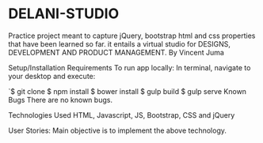 # DELANI-STUDIO
Practice project meant to capture jQuery, bootstrap html and css properties that have been learned so far.
it entails a virtual studio for DESIGNS, DEVELOPMENT AND PRODUCT MANAGEMENT.
By Vincent Juma

Setup/Installation Requirements
To run app locally: In terminal, navigate to your desktop and execute:

`$ git clone
$ npm install
$ bower install
$ gulp build
$ gulp serve
Known Bugs
There are no known bugs.

Technologies Used
HTML, Javascript, JS, Bootstrap, CSS and jQuery

User Stories:
Main objective is to implement the above technology.

